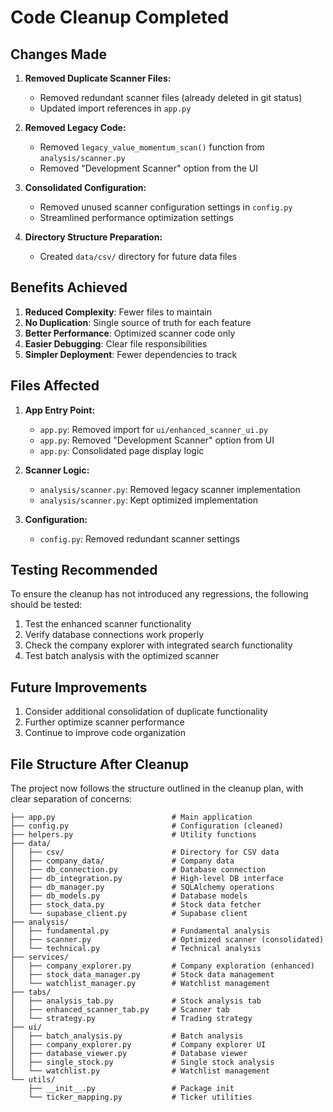 # Code Cleanup Completed

## Changes Made

1. **Removed Duplicate Scanner Files:**
   - Removed redundant scanner files (already deleted in git status)
   - Updated import references in `app.py` 

2. **Removed Legacy Code:**
   - Removed `legacy_value_momentum_scan()` function from `analysis/scanner.py`
   - Removed "Development Scanner" option from the UI

3. **Consolidated Configuration:**
   - Removed unused scanner configuration settings in `config.py`
   - Streamlined performance optimization settings

4. **Directory Structure Preparation:**
   - Created `data/csv/` directory for future data files

## Benefits Achieved

1. **Reduced Complexity**: Fewer files to maintain
2. **No Duplication**: Single source of truth for each feature
3. **Better Performance**: Optimized scanner code only
4. **Easier Debugging**: Clear file responsibilities
5. **Simpler Deployment**: Fewer dependencies to track

## Files Affected

1. **App Entry Point:**
   - `app.py`: Removed import for `ui/enhanced_scanner_ui.py`
   - `app.py`: Removed "Development Scanner" option from UI
   - `app.py`: Consolidated page display logic

2. **Scanner Logic:**
   - `analysis/scanner.py`: Removed legacy scanner implementation
   - `analysis/scanner.py`: Kept optimized implementation

3. **Configuration:**
   - `config.py`: Removed redundant scanner settings

## Testing Recommended

To ensure the cleanup has not introduced any regressions, the following should be tested:

1. Test the enhanced scanner functionality
2. Verify database connections work properly
3. Check the company explorer with integrated search functionality
4. Test batch analysis with the optimized scanner

## Future Improvements

1. Consider additional consolidation of duplicate functionality
2. Further optimize scanner performance
3. Continue to improve code organization

## File Structure After Cleanup

The project now follows the structure outlined in the cleanup plan, with clear separation of concerns:

```
├── app.py                          # Main application
├── config.py                       # Configuration (cleaned)
├── helpers.py                      # Utility functions
├── data/
│   ├── csv/                        # Directory for CSV data
│   ├── company_data/               # Company data
│   ├── db_connection.py            # Database connection
│   ├── db_integration.py           # High-level DB interface
│   ├── db_manager.py               # SQLAlchemy operations
│   ├── db_models.py                # Database models
│   ├── stock_data.py               # Stock data fetcher
│   └── supabase_client.py          # Supabase client
├── analysis/
│   ├── fundamental.py              # Fundamental analysis
│   ├── scanner.py                  # Optimized scanner (consolidated)
│   └── technical.py                # Technical analysis
├── services/
│   ├── company_explorer.py         # Company exploration (enhanced)
│   ├── stock_data_manager.py       # Stock data management
│   └── watchlist_manager.py        # Watchlist management
├── tabs/
│   ├── analysis_tab.py             # Stock analysis tab
│   ├── enhanced_scanner_tab.py     # Scanner tab
│   └── strategy.py                 # Trading strategy
├── ui/
│   ├── batch_analysis.py           # Batch analysis
│   ├── company_explorer.py         # Company explorer UI
│   ├── database_viewer.py          # Database viewer
│   ├── single_stock.py             # Single stock analysis
│   └── watchlist.py                # Watchlist management
└── utils/
    ├── __init__.py                 # Package init
    └── ticker_mapping.py           # Ticker utilities
```